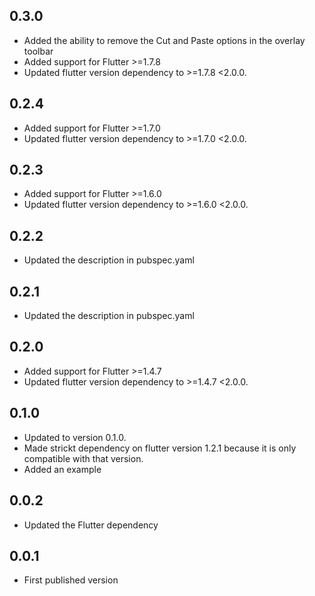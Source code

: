 ## 0.3.0
* Added the ability to remove the Cut and Paste options in the overlay toolbar
* Added support for Flutter >=1.7.8
* Updated flutter version dependency to >=1.7.8 <2.0.0.

## 0.2.4
* Added support for Flutter >=1.7.0
* Updated flutter version dependency to >=1.7.0 <2.0.0.

## 0.2.3
* Added support for Flutter >=1.6.0
* Updated flutter version dependency to >=1.6.0 <2.0.0.

## 0.2.2
* Updated the description in pubspec.yaml

## 0.2.1
* Updated the description in pubspec.yaml

## 0.2.0
* Added support for Flutter >=1.4.7
* Updated flutter version dependency to >=1.4.7 <2.0.0.

## 0.1.0
* Updated to version 0.1.0.
* Made strickt dependency on flutter version 1.2.1 because it is only compatible with that version.
* Added an example

## 0.0.2
* Updated the Flutter dependency

## 0.0.1

* First published version
